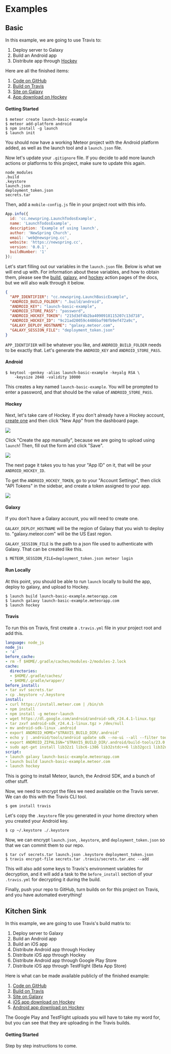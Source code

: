 # Examples

## Basic

In this example, we are going to use Travis to:

1. Deploy server to Galaxy
2. Build an Android app
3. Distribute app through [Hockey](https://hockeyapp.net)

Here are all the finished items:

1. [Code on GitHub](https://github.com/NewSpring/launch-basic-example)
2. [Build on Travis](https://travis-ci.org/NewSpring/launch-basic-example)
3. [Site on Galaxy](https://launch-basic-example.meteorapp.com/)
4. [App download on Hockey](https://rink.hockeyapp.net/apps/9c21ad20059c4486baf98fb9ef472a9c)

#### Getting Started

```shell
$ meteor create launch-basic-example
$ meteor add-platform android
$ npm install -g launch
$ launch init
```

You should now have a working Meteor project with the Android platform added, as well as the launch tool and a `launch.json` file.

Now let's update your `.gitignore` file. If you decide to add more launch actions or platforms to this project, make sure to update this again.

```
node_modules
.build
.keystore
launch.json
deployment_token.json
secrets.tar
```

Then, add a `mobile-config.js` file in your project root with this info.

```javascript
App.info({
  id: 'cc.newspring.LaunchTodosExample',
  name: 'LaunchTodosExample',
  description: 'Example of using launch',
  author: 'NewSpring Church',
  email: 'web@newspring.cc',
  website: 'https://newspring.cc',
  version: '0.0.1',
  buildNumber: '1'
});
```

Let's start filling out our variables in the `launch.json` file. Below is what we will end up with. For information about these variables, and how to obtain them, please see the [build](/actions/build/README.md), [galaxy](/actions/galaxy/README.md), and [hockey](/actions/hockey/README.md) action pages of the docs, but we will also walk through it below.

```json
{
  "APP_IDENTIFIER": "cc.newspring.LaunchBasicExample",
  "ANDROID_BUILD_FOLDER": ".build/android",
  "ANDROID_KEY": "launch-basic-example",
  "ANDROID_STORE_PASS": "password",
  "ANDROID_HOCKEY_TOKEN": "215d3df4b2ba4090918115207c13d718",
  "ANDROID_HOCKEY_ID": "9c21ad20059c4486baf98fb9ef472a9c",
  "GALAXY_DEPLOY_HOSTNAME": "galaxy.meteor.com",
  "GALAXY_SESSION_FILE": "deployment_token.json"
}
```

`APP_IDENTIFIER` will be whatever you like, and `ANDROID_BUILD_FOLDER` needs to be exactly that. Let's generate the `ANDROID_KEY` and `ANDROID_STORE_PASS`.

#### Android

```shell
$ keytool -genkey -alias launch-basic-example -keyalg RSA \
    -keysize 2048 -validity 10000
```

This creates a key named `launch-basic-example`. You will be prompted to enter a password, and that should be the value of `ANDROID_STORE_PASS`.

#### Hockey

Next, let's take care of Hockey. If you don't already have a Hockey account, [create one](https://hockeyapp.net) and then click "New App" from the dashboard page.

![](http://i.imgur.com/OX8zlfX.png)

Click "Create the app manually", because we are going to upload using `launch`! Then, fill out the form and click "Save".

![](http://i.imgur.com/etph9CY.png)

The next page it takes you to has your "App ID" on it, that will be your `ANDROID_HOCKEY_ID`.

To get the `ANDROID_HOCKEY_TOKEN`, go to your "Account Settings", then click "API Tokens" in the sidebar, and create a token assigned to your app.

![](http://i.imgur.com/bN54OVr.png)

#### Galaxy

If you don't have a Galaxy account, you will need to create one.

`GALAXY_DEPLOY_HOSTNAME` will be the region of Galaxy that you wish to deploy to. "galaxy.meteor.com" will be the US East region.

`GALAXY_SESSION_FILE` is the path to a json file used to authenticate with Galaxy. That can be created like this.

```shell
$ METEOR_SESSION_FILE=deployment_token.json meteor login
```

#### Run Locally

At this point, you should be able to run `launch` locally to build the app, deploy to galaxy, and upload to Hockey.

```shell
$ launch build launch-basic-example.meteorapp.com
$ launch galaxy launch-basic-example.meteorapp.com
$ launch hockey
```

#### Travis

To run this on Travis, first create a `.travis.yml` file in your project root and add this.

```yaml
language: node_js
node_js:
- '4'
before_cache:
- rm -f $HOME/.gradle/caches/modules-2/modules-2.lock
cache:
  directories:
  - $HOME/.gradle/caches/
  - $HOME/.gradle/wrapper/
before_install:
- tar xvf secrets.tar
- cp .keystore ~/.keystore
install:
- curl https://install.meteor.com | /bin/sh
- npm install
- npm install -g meteor-launch
- wget https://dl.google.com/android/android-sdk_r24.4.1-linux.tgz
- tar zxvf android-sdk_r24.4.1-linux.tgz > /dev/null
- mv android-sdk-linux .android
- export ANDROID_HOME="$TRAVIS_BUILD_DIR/.android"
- echo y | .android/tools/android update sdk --no-ui --all --filter tools,platform-tools,build-tools-23.0.3,android-23
- export ANDROID_ZIPALIGN="$TRAVIS_BUILD_DIR/.android/build-tools/23.0.3/zipalign"
- sudo apt-get install lib32z1 libc6-i386 lib32stdc++6 lib32gcc1 lib32ncurses5
script:
- launch galaxy launch-basic-example.meteorapp.com
- launch build launch-basic-example.meteor.com
- launch hockey
```

This is going to install Meteor, launch, the Android SDK, and a bunch of other stuff.

Now, we need to encrypt the files we need available on the Travis server. We can do this with the Travis CLI tool.

```shell
$ gem install travis
```

Let's copy the `.keystore` file you generated in your home directory when you created your Android key.

```shell
$ cp ~/.keystore ./.keystore
```

Now, we can encrypt `launch.json`, `.keystore`, and `deployment_token.json` so that we can commit them to our repo.

```shell
$ tar cvf secrets.tar launch.json .keystore deployment_token.json
$ travis encrypt-file secrets.tar .travis/secrets.tar.enc --add
```

This will also add some keys to Travis's environment variables for decryption, and it will add a task to the `before_install` section of your `.travis.yml` for decrypting it during the build.

Finally, push your repo to GitHub, turn builds on for this project on Travis, and you have automated everything!

## Kitchen Sink

In this example, we are going to use Travis's build matrix to:

1. Deploy server to Galaxy
2. Build an Android app
3. Build an iOS app
4. Distribute Android app through Hockey
5. Distribute iOS app through Hockey
6. Distribute Android app through Google Play Store
7. Distribute iOS app through TestFlight (Beta App Store)

Here is what can be made available publicly of the finished example:

1. [Code on GitHub](https://github.com/NewSpring/launch-todos-example)
2. [Build on Travis](https://travis-ci.org/NewSpring/launch-todos-example)
3. [Site on Galaxy](https://launch-todos-example.meteorapp.com/)
4. [iOS app download on Hockey](https://rink.hockeyapp.net/apps/dc6361da5fdd4c42ba3aed76ef894f22)
5. [Android app download on Hockey](https://rink.hockeyapp.net/apps/a6221f3834f149599f8da90bd23fd147)

The Google Play and TestFlight uploads you will have to take my word for, but you can see that they are uploading in the Travis builds.

#### Getting Started

Step by step instructions to come.
